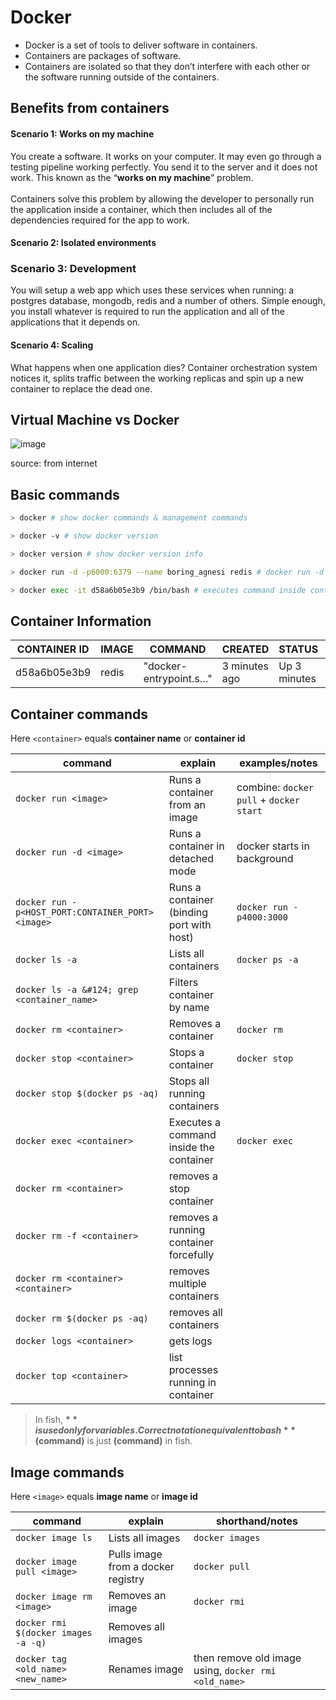 # Docker

- Docker is a set of tools to deliver software in containers.
- Containers are packages of software.
- Containers are isolated so that they don’t interfere with each other or the software running outside of the containers.

## Benefits from containers

#### Scenario 1: Works on my machine

You create a software. It works on your computer. It may even go through a testing pipeline working perfectly. You send it to the server and it does not work. This known as the “__works on my machine__” problem.\
\
Containers solve this problem by allowing the developer to personally run the application inside a container, which then includes all of the dependencies required for the app to work.

#### Scenario 2: Isolated environments

### Scenario 3: Development

You will setup a web app which uses these services when running: a postgres database, mongodb, redis and a number of others. Simple enough, you install whatever is required to run the application and all of the applications that it depends on.

#### Scenario 4: Scaling

What happens when one application dies? Container orchestration system notices it, splits traffic between the working replicas and spin up a new container to replace the dead one.

## Virtual Machine vs Docker

![image](https://user-images.githubusercontent.com/11992095/125337394-c40d9980-e370-11eb-8bca-29546750357e.png)

source: from internet

## Basic commands

```sh
> docker # show docker commands & management commands

> docker -v # show docker version

> docker version # show docker version info

> docker run -d -p6000:6379 --name boring_agnesi redis # docker run -d -p<HOST_PORT:CONTAINER_PORT> --name <CONTAINER_NAME> <IMAGE | CONTAINER ID | NAME>

> docker exec -it d58a6b05e3b9 /bin/bash # executes command inside container
```

## Container Information

| CONTAINER ID | IMAGE | COMMAND                | CREATED       | STATUS       | PORTS                  | NAMES         |
| ------------ | ----- | ---------------------- | ------------- | ------------ | ---------------------- | ------------- |
| d58a6b05e3b9 | redis | "docker-entrypoint.s…" | 3 minutes ago | Up 3 minutes | 0.0.0.0:6000->6379/tcp | boring_agnesi |

## Container commands

Here `<container>` equals __container name__ or __container id__

| command                                           | explain                                   | examples/notes                          |
| ------------------------------------------------- | ----------------------------------------- | --------------------------------------- |
| `docker run <image>`                              | Runs a container from an image            | combine: `docker pull` + `docker start` |
| `docker run -d <image>`                           | Runs a container in detached mode         | docker starts in background             |
| `docker run -p<HOST_PORT:CONTAINER_PORT> <image>` | Runs a container (binding port with host) | `docker run -p4000:3000`                |
| `docker ls -a`                                    | Lists all containers                      | `docker ps -a`                          |
| `docker ls -a &#124; grep <container_name>`       | Filters container by name                 |                                         |
| `docker rm <container>`                           | Removes a container                       | `docker rm`                             |
| `docker stop <container>`                         | Stops a container                         | `docker stop`                           |
| `docker stop $(docker ps -aq)`                    | Stops all running containers              |                                         |
| `docker exec <container>`                         | Executes a command inside the container   | `docker exec`                           |
| `docker rm <container>`                           | removes a stop container                  |                                         |
| `docker rm -f <container>`                        | removes a running container forcefully    |                                         |
| `docker rm <container> <container>`               | removes multiple containers               |                                         |
| `docker rm $(docker ps -aq)`                      | removes all containers                    |                                         |
| `docker logs <container>`                         | gets logs                                 |                                         |
| `docker top <container>`                          | list processes running in container       |                                         |


> In fish, **$** is used only for variables. Correct notation equivalent to bash **$(command)** is just **(command)** in fish.

## Image commands

Here `<image>` equals **image name** or **image id**

| command                             | explain                            | shorthand/notes                                      |
| ----------------------------------- | ---------------------------------- | ---------------------------------------------------- |
| `docker image ls`                   | Lists all images                   | `docker images`                                      |
| `docker image pull <image>`         | Pulls image from a docker registry | `docker pull`                                        |
| `docker image rm <image>`           | Removes an image                   | `docker rmi`                                         |
| `docker rmi $(docker images -a -q)` | Removes all images                 |                                                      |
| `docker tag <old_name> <new_name>`  | Renames image                      | then remove old image using, `docker rmi <old_name>` |

